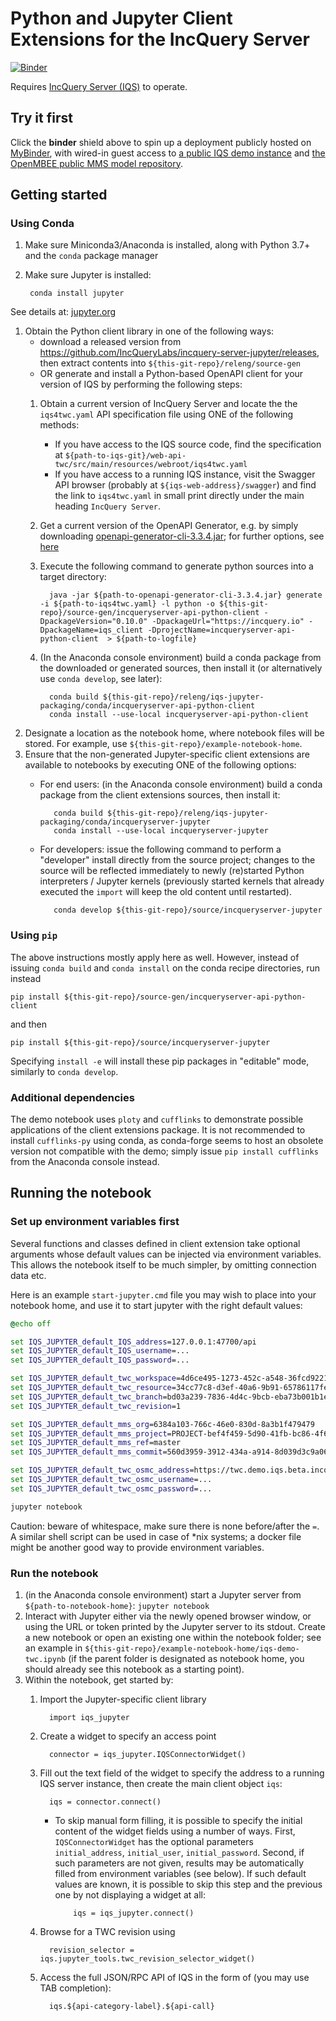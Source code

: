 # Python and Jupyter Client Extensions for the IncQuery Server
[![Binder](https://mybinder.org/badge_logo.svg)](https://mybinder.org/v2/gh/IncQueryLabs/incquery-server-jupyter/master?filepath=example-notebook-home%2Fiqs-demo-mms.ipynb)

Requires [IncQuery Server (IQS)](https://incquery.io) to operate.


## Try it first

Click the __binder__ shield above to spin up a deployment publicly hosted on [MyBinder](https://mybinder.org/), with wired-in guest access to [a public IQS demo instance](https://openmbee.incquery.io) and [the OpenMBEE public MMS model repository](https://mms.openmbee.org/).


## Getting started 

### Using Conda

1. Make sure Miniconda3/Anaconda is installed, along with Python 3.7+ and the `conda` package manager 
1. Make sure Jupyter is installed: 

        conda install jupyter
See details at: [jupyter.org](https://jupyter.org/install)
1. Obtain the Python client library in one of the following ways:
   * download a released version from https://github.com/IncQueryLabs/incquery-server-jupyter/releases, then extract contents into `${this-git-repo}/releng/source-gen`
   * OR generate and install a Python-based OpenAPI client for your version of IQS by performing the following steps:
   1. Obtain a current version of IncQuery Server and locate the the `iqs4twc.yaml` API specification file using ONE of the following methods:
      * If you have access to the IQS source code, find the specification at `${path-to-iqs-git}/web-api-twc/src/main/resources/webroot/iqs4twc.yaml`
      * If you have access to a running IQS instance, visit the Swagger API browser (probably at `${iqs-web-address}/swagger`) and find the link to `iqs4twc.yaml` in small print directly under the main heading `IncQuery Server`.
   1. Get a current version of the OpenAPI Generator, e.g. by simply downloading [openapi-generator-cli-3.3.4.jar](http://central.maven.org/maven2/org/openapitools/openapi-generator-cli/3.3.4/openapi-generator-cli-3.3.4.jar); for further options, see [here](https://openapi-generator.tech/docs/installation)
   1. Execute the following command to generate python sources into a target directory:

            java -jar ${path-to-openapi-generator-cli-3.3.4.jar} generate -i ${path-to-iqs4twc.yaml} -l python -o ${this-git-repo}/source-gen/incqueryserver-api-python-client -DpackageVersion="0.10.0" -DpackageUrl="https://incquery.io" -DpackageName=iqs_client -DprojectName=incqueryserver-api-python-client  > ${path-to-logfile}

   1. (In the Anaconda console environment) build a conda package from the downloaded or generated sources, then install it (or alternatively use `conda develop`, see later):

            conda build ${this-git-repo}/releng/iqs-jupyter-packaging/conda/incqueryserver-api-python-client
            conda install --use-local incqueryserver-api-python-client

1. Designate a location as the notebook home, where notebook files will be stored. For example, use `${this-git-repo}/example-notebook-home`.
1. Ensure that the non-generated Jupyter-specific client extensions are available to notebooks by executing ONE of the following options: 
   * For end users: (in the Anaconda console environment) build a conda package from the client extensions sources, then install it:

            conda build ${this-git-repo}/releng/iqs-jupyter-packaging/conda/incqueryserver-jupyter
            conda install --use-local incqueryserver-jupyter

   * For developers: issue the following command to perform a "developer" install directly from the source project; changes to the source will be reflected immediately to newly (re)started Python interpreters / Jupyter kernels (previously started kernels that already executed the `import` will keep the old content until restarted).

            conda develop ${this-git-repo}/source/incqueryserver-jupyter

### Using `pip`

The above instructions mostly apply here as well. However, instead of issuing `conda build` and `conda install` on the conda recipe directories, run instead 

    pip install ${this-git-repo}/source-gen/incqueryserver-api-python-client

and then 

    pip install ${this-git-repo}/source/incqueryserver-jupyter

Specifying `install -e` will install these pip packages in "editable" mode, similarly to `conda develop`.

### Additional dependencies

The demo notebook uses `ploty` and `cufflinks` to demonstrate possible applications of the client extensions package. It is not recommended to install `cufflinks-py` using conda, as conda-forge seems to host an obsolete version not compatible with the demo; simply issue `pip install cufflinks` from the Anaconda console instead. 

## Running the notebook

### Set up environment variables first
  
Several functions and classes defined in client extension take optional arguments whose default values can be injected via environment variables. This allows the notebook itself to be much simpler, by omitting connection data etc. 

Here is an example `start-jupyter.cmd` file you may wish to place into your notebook home, and use it to start jupyter with the right default values: 

```cmd
@echo off

set IQS_JUPYTER_default_IQS_address=127.0.0.1:47700/api
set IQS_JUPYTER_default_IQS_username=...
set IQS_JUPYTER_default_IQS_password=...

set IQS_JUPYTER_default_twc_workspace=4d6ce495-1273-452c-a548-36fcd922184e
set IQS_JUPYTER_default_twc_resource=34cc77c8-d3ef-40a6-9b91-65786117fe67
set IQS_JUPYTER_default_twc_branch=bd03a239-7836-4d4c-9bcb-eba73b001b1e
set IQS_JUPYTER_default_twc_revision=1

set IQS_JUPYTER_default_mms_org=6384a103-766c-46e0-830d-8a3b1f479479
set IQS_JUPYTER_default_mms_project=PROJECT-bef4f459-5d90-41fb-bc86-4f6d4ebd2dfd
set IQS_JUPYTER_default_mms_ref=master
set IQS_JUPYTER_default_mms_commit=560d3959-3912-434a-a914-8d039d3c9a06

set IQS_JUPYTER_default_twc_osmc_address=https://twc.demo.iqs.beta.incquerylabs.com:8111/osmc
set IQS_JUPYTER_default_twc_osmc_username=...
set IQS_JUPYTER_default_twc_osmc_password=...

jupyter notebook
```
  
Caution: beware of whitespace, make sure there is none before/after the `=`.
A similar shell script can be used in case of *nix systems; a docker file might be another good way to provide environment variables. 

### Run the notebook

1. (in the Anaconda console environment) start a Jupyter server from `${path-to-notebook-home}`: 
```jupyter notebook```
1. Interact with Jupyter either via the newly opened browser window, or using the URL or token printed by the Jupyter server to its stdout. Create a new notebook or open an existing one within the notebook folder; see an example in `${this-git-repo}/example-notebook-home/iqs-demo-twc.ipynb` (if the parent folder is designated as notebook home, you should already see this notebook as a starting point).
1. Within the notebook, get started by:
   1. Import the Jupyter-specific client library

            import iqs_jupyter

   1. Create a widget to specify an access point

            connector = iqs_jupyter.IQSConnectorWidget()

   1. Fill out the text field of the widget to specify the address to a running IQS server instance, then create the main client object `iqs`:

            iqs = connector.connect()
   
      * To skip manual form filling, it is possible to specify the initial content of the widget fields using a number of ways. First, `IQSConnectorWidget` has the optional parameters `initial_address`, `initial_user`, `initial_password`. Second, if such parameters are not given, results may be automatically filled from environment variables (see below). If such default values are known, it is possible to skip this step and the previous one by not displaying a widget at all:
      
                iqs = iqs_jupyter.connect()
       
   1. Browse for a TWC revision using 
   
            revision_selector = iqs.jupyter_tools.twc_revision_selector_widget()
   
   1. Access the full JSON/RPC API of IQS in the form of (you may use TAB completion):
   
            iqs.${api-category-label}.${api-call}
